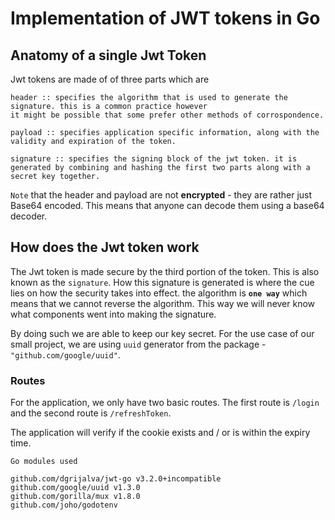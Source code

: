 # Implementation of JWT tokens in Go

## Anatomy of a single Jwt Token
Jwt tokens are made of of three parts which are

    header :: specifies the algorithm that is used to generate the signature. this is a common practice however
    it might be possible that some prefer other methods of corrospondence.

    payload :: specifies application specific information, along with the validity and expiration of the token.

    signature :: specifies the signing block of the jwt token. it is generated by combining and hashing the first two parts along with a secret key together.

`Note` that the header and payload are not **encrypted** - they are rather just Base64 encoded. This means that anyone can decode them using a base64 decoder.

## How does the Jwt token work
The Jwt token is made secure by the third portion of the token. This is also known as the `signature`. How this signature is generated is where the cue lies on how the security takes into effect. the algorithm is **`one way`** which means that we cannot reverse the algorithm. This way we will never know what components went into making the signature.

By doing such we are able to keep our key secret. For the use case of our small project, we are using `uuid` generator from the package -`"github.com/google/uuid"`.


### Routes
For the application, we only have two basic routes. 
The first route is `/login` and the second route is `/refreshToken`.

The application will verify if the cookie exists and / or is within the expiry time.

`Go modules used`
```
github.com/dgrijalva/jwt-go v3.2.0+incompatible
github.com/google/uuid v1.3.0
github.com/gorilla/mux v1.8.0
github.com/joho/godotenv
```
